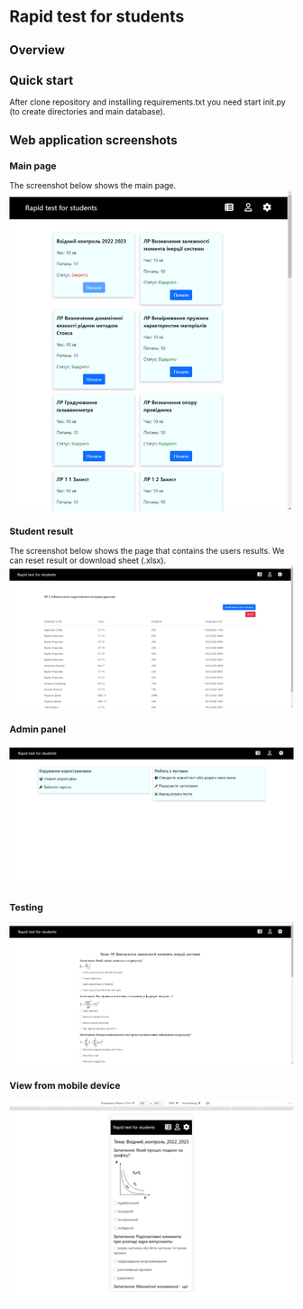 # Rapid test for students
## Overview
## Quick start
After clone repository and installing requirements.txt you need start init.py (to create directories and main database).
## Web application screenshots
### Main page
The screenshot below shows the main page.
![Screenshot 1](/doc/Screenshots/scr1.png)

### Student result
The screenshot below shows the page that contains the users results. We can reset result or download sheet (.xlsx).
![Screenshot 2](/doc/Screenshots/scr2.png)

### Admin panel
![Screenshot 3](/doc/Screenshots/scr3.png)

### Testing
![Screenshot 4](/doc/Screenshots/scr4.png)

### View from mobile device
![Screenshot 5](/doc/Screenshots/scr5.png)